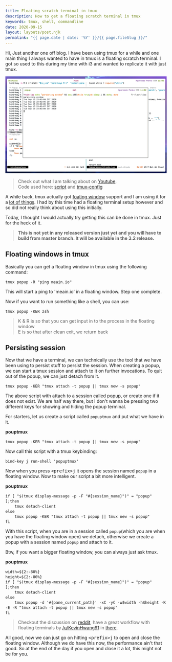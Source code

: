 ```yaml
---
title: Floating scratch terminal in tmux
description: How to get a floating scratch terminal in tmux
keywords: tmux, shell, commandline
date: 2020-09-15
layout: layouts/post.njk
permalink: "{{ page.date | date: '%Y' }}/{{ page.fileSlug }}/"
---
```


Hi, Just another one off blog.
I have been using tmux for a while and one main thing I always wanted to have in tmux is a floating scratch terminal.
I got so used to this during my time with i3 and wanted to replicate it with just tmux.

![screenshot](/img/tmux-floating.png)

> Check out what I am talking about on [Youtube](https://youtu.be/PdL__5AydVE).  
> Code used here: [script](https://github.com/meain/dotfiles/blob/master/scripts/.bin/popuptmux) and [tmux-config](https://github.com/meain/dotfiles/blob/master/tmux/.tmux.conf)

A while back, tmux actually got [foating window](https://github.com/tmux/tmux/issues/1842) support and I am using it for a [lot of things](https://github.com/meain/dotfiles/blob/8523ac959e440e7d17e69507710ae85c200eea09/tmux/.tmux.conf#L216-#L231).
I had by this time had a floating terminal setup however and so did not really think about using this initially.

Today, I thought I would actually try getting this can be done in tmux. Just for the heck of it.

> **This is not yet in any released version just yet and you will have to build from master branch. It will be available in the 3.2 release.**

## Floating windows in tmux

Basically you can get a floating window in tmux using the following command:

```
tmux popup -R "ping meain.io"
```

This will start a ping to 'meain.io' in a floating window. Step one complete.

Now if you want to run something like a shell, you can use: 

```
tmux popup -KER zsh
```

> K & R is so that you can get input in to the process in the floating window  
> E is so that after clean exit, we return back

## Persisting session

Now that we have a terminal, we can technically use the tool that we have been using to persist stuff to persist the session.
When creating a popup, we can start a tmux session and attach to it on further invocations.
To quit out of the popup, we can just detach from it.

```shell
tmux popup -KER "tmux attach -t popup || tmux new -s popup"
```

The above script with attach to a session called popup, or create one if it does not exist.
We are half way there, but I don't wanna be pressing two different keys for showing and hiding the popup terminal.

For starters, let us create a script called `popuptmux` and put what we have in it.

**pouptmux**
```shell
tmux popup -KER "tmux attach -t popup || tmux new -s popup"
```

Now call this script with a tmux keybinding:

```
bind-key j run-shell 'popuptmux'
```

Now when you press <kbd>\<prefix\></kbd><kbd>j</kbd> it opens the session named `popup` in a floating window.
Now to make our script a bit more intelligent.


**pouptmux**
```shell
if [ "$(tmux display-message -p -F "#{session_name}")" = "popup" ];then
    tmux detach-client
else
    tmux popup -KER "tmux attach -t popup || tmux new -s popup"
fi
```

With this script, when you are in a session called `popup`(which you are when you have the floating window open) we detach,
otherwise we create a popup with a session named `popup` and attach to it.

Btw, if you want a bigger floating window, you can always just ask tmux.

**pouptmux**
```shell
width=${2:-80%}
height=${2:-80%}
if [ "$(tmux display-message -p -F "#{session_name}")" = "popup" ];then
    tmux detach-client
else
    tmux popup -d '#{pane_current_path}' -xC -yC -w$width -h$height -K -E -R "tmux attach -t popup || tmux new -s popup"
fi
```

>Checkout the discussion on [reddit](https://www.reddit.com/r/tmux/comments/itonec/floating_scratch_terminal_in_tmux/),
>have a great workflow with floating terminals by [/u/KevinHwang91](https://www.reddit.com/user/KevinHwang91/)
>in [there](https://www.reddit.com/r/tmux/comments/itonec/floating_scratch_terminal_in_tmux/g5jxke4).

All good, now we can just go on hitting <kbd>\<prefix\></kbd><kbd>j</kbd> to open and close the floating window.
Although we do have this now, the performance ain't that good. So at the end of the day if you open and close it a lot, this might not be for you.
